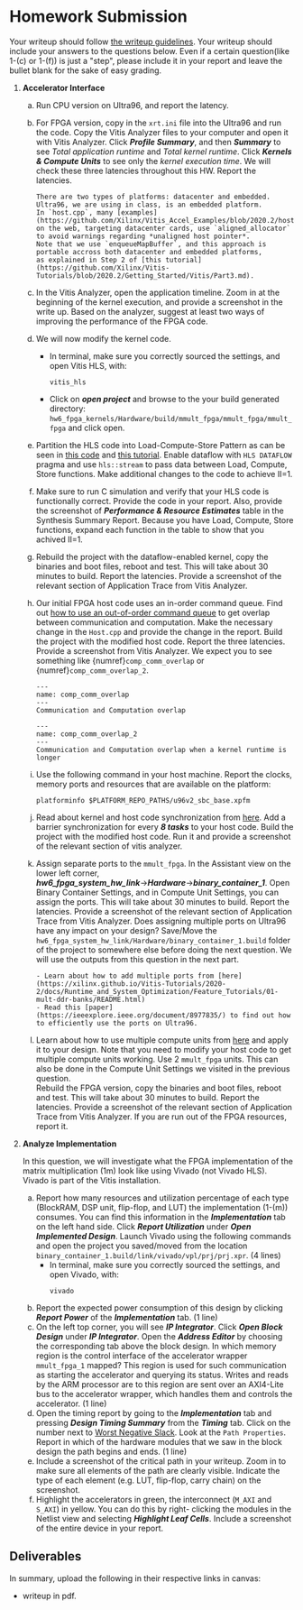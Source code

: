 # Homework Submission

Your writeup should follow [the writeup guidelines](../writeup_guidelines).
Your writeup should include your answers to the questions below. Even if a certain
question(like 1-(c) or 1-(f)) is just a "step", please include it in your report and leave the bullet blank
for the sake of easy grading.

<style type="text/css">
    ol { list-style-type: decimal; }
    ol ol { list-style-type: lower-alpha; }
    ol ol ol { list-style-type: lower-roman; }
    table { width: 100%; }
    td {height:50px;text-align: center;}
    tr:nth-child(even) {background-color: #f2f2f2;}
</style>

<!-- 1. **Setup**

    ---
    - We have updated the platform to have contiguous memory support. Please
    remove the platform you downloaded in the hello world section and
    download the platform again from the following links:
        - [Ultra96 Platform](https://ese532-platforms.s3.amazonaws.com/hw6_platform_v2.tar.gz)
        - [Ultra96 Platform (Asia)](https://ese532-platforms-asia.s3.ap-northeast-2.amazonaws.com/hw6_platform_v2.tar.gz)
    - Extract the platform to a desired location.
    - Set the `PLATFORM_REPO_PATHS` to the extracted directory. For instance:
        ```
        export PLATFORM_REPO_PATHS=~/ese532_hw6_pfm
        ```
    - Get the source code from the `ese532_code` repository by pulling in the latest changes
    using:
        ```
        cd ese532_code/
        git pull origin master
        ```
        The code you will use for this section
        is in the `hw6` directory. The directory structure looks like this:
        ```
        hw6/
            apps/
                mmult/
                    cpu/
                        Host.cpp
                    fpga/
                        hls/
                            MMult.cpp
                            MMult.h
                            testbench.cpp
                        Host.cpp
                        design.cfg
                        package.cfg
                        xrt.ini
                    Makefile
                    compile_on_biglab.sh
            common/
                ...
        ```
    - cd into `hw6/apps/mmult/` directory.
    - Use `make cpu` to build the cpu baseline and run with `./mmult_cpu`.
    - Use `make fpga -j4` to start the Vitis build. This will take about 20-30 minutes and generate the `xclbin`. Note that we used `-j4` to build with 4
    cpus. If you have more cpus, you can increase this number.
    `-j16` is usually the maximum parallel jobs Vitis can handle.
    - Use `make host` to build the OpenCL host code. This produces the `package` folder.
    - Copy the files from `package` folder to the Ultra96, reboot and run on the fpga.
    - Use `make clean` to clean all the generated files.
        ```{warning}
        If you do `make clean`, you will lose all the files and the compilation will start from the beginning. You can incrementally build and clean as mentioned in the walk-through.
        ``` -->

1. **Accelerator Interface**

    1. Run CPU version on Ultra96, and report the latency.
    1. For FPGA version, copy in the `xrt.ini` file into the Ultra96 and run the code.
    Copy the Vitis Analyzer files to your computer and open it with Vitis Analyzer.
    Click ***Profile Summary***, and then ***Summary*** to see
    *Total application runtime* and *Total kernel runtime*.
    Click ***Kernels & Compute Units*** to see only the *kernel execution time*.
    We will check these three latencies throughout this HW.
    Report the latencies.
         ```{note}
         There are two types of platforms: datacenter and embedded. 
         Ultra96, we are using in class, is an embedded platform.
         In `host.cpp`, many [examples](https://github.com/Xilinx/Vitis_Accel_Examples/blob/2020.2/host/data_transfer/src/host.cpp)
         on the web, targeting datacenter cards, use `aligned_allocator` to avoid warnings regarding *unaligned host pointer*.
         Note that we use `enqueueMapBuffer`, and this approach is portable accross both datacenter and embedded platforms,
         as explained in Step 2 of [this tutorial](https://github.com/Xilinx/Vitis-Tutorials/blob/2020.2/Getting_Started/Vitis/Part3.md).
         ```
        <!-- 1. In the previous step, you must have seen warnings regarding unaligned host pointer.
        You will now allocate contiguous host memories. 
        Take a look at Step 2 in [this tutorial](https://github.com/Xilinx/Vitis-Tutorials/blob/2020.2/Getting_Started/Vitis/Part3.md).
        In `apps/mmult/fpga/HostAligned.cpp`, we kindly provide three TODOs for this step.
            ```{hint}
            As shown in the example link, you should only use the following flags when allocating memory 
            using cl::Buffer: CL_MEM_READ_ONLY, CL_MEM_WRITE_ONLY, CL_MEM_READ_ONLY | CL_MEM_WRITE_ONLY. 
            All other flag usage prevents contiguous memory allocation or behaves non-deterministically on the Ultra96 
            (i.e. when using CL_MEM_USE_HOST_PTR).
            ```
        1. Build the project with the modified host code. Because only the host code is modified,
        it should take less than a minute to complete.
        Copy only neccessary files and report the three latencies in the Vitis Analyzer. -->
    1. In the Vitis Analyzer, open the application timeline. Zoom in at the beginning of the kernel execution, and
    provide a screenshot in the write up.
    Based on the analyzer, suggest at least two ways of improving the performance of the FPGA code.

        <!-- 1. How does the code in `Host.cpp` preserve dependencies between computations?

        1. We will now investigate why we still don't see communication-compute overlap.
            - In terminal, make sure you correctly sourced the settings, and open Vitis HLS, with:
                ```
                vitis_hls
                ```
            - Click on ***open project*** and browse to the your build generated directory: `hw6_fpga_kernels/Hardware/build/mmult_fpga/mmult_fpga/mmult_fpga`
            and click open.
            - From the ***Explorer*** tab, open ***solution***$\rightarrow$***syn***$\rightarrow$***report***$\rightarrow$***mmult_fpga_csynth.rpt***.
            - Browse to the ***Interface*** section and examine
            the interface that was generated. Describe how the host processor communicates with the generated interface of the accelerator. -->

        <!-- 1. What needs to happen to the HLS code so that we can achieve task-level parallelism?
            ```{hint}
            Look at Figure 18: Host to Kernel Dataflow
            of [UG1393](https://www.xilinx.com/support/documentation/sw_manuals/xilinx2020_2/ug1393-vitis-application-acceleration.pdf#page=78)
            ``` -->

    1. We will now modify the kernel code.
        - In terminal, make sure you correctly sourced the settings, and open Vitis HLS, with:
            ```
            vitis_hls
            ```
        - Click on ***open project*** and browse to the your build generated directory: `hw6_fpga_kernels/Hardware/build/mmult_fpga/mmult_fpga/mmult_fpga`
        and click open.

    1. Partition the HLS code into Load-Compute-Store Pattern as can be seen in [this code](https://github.com/Xilinx/Vitis-In-Depth-Tutorial/blob/master/Runtime_and_System_Optimization/Design_Tutorials/01-host-code-opt/reference-files/srcKernel/pass.cpp) 
    and [this tutorial](https://github.com/Xilinx/Vitis-Tutorials/blob/2020.2/Getting_Started/Vitis_HLS/dataflow_design.md).
    Enable dataflow with `HLS DATAFLOW` pragma and use `hls::stream`
    to pass data between Load, Compute, Store functions. Make additional changes to the code to achieve II=1.

    1. Make sure to run C simulation and verify that your HLS code is functionally correct. Provide the code in your report.
    Also, provide the screenshot of ***Performance & Resource Estimates*** table in
    the Synthesis Summary Report. Because you have Load, Compute, Store functions,
    expand each function in the table to show that you achived II=1.

    1. Rebuild the project with the dataflow-enabled kernel, copy the binaries and boot files, reboot and test. 
    This will take about 30 minutes to build. Report the latencies. Provide a screenshot of the relevant section of Application Trace from Vitis Analyzer.

    1. Our initial FPGA host code uses an in-order command queue.
    Find out [how to use an out-of-order command queue](https://www.xilinx.com/html_docs/xilinx2020_2/vitis_doc/optimizingperformance.html) 
    to get overlap between communication and computation. Make the necessary change in the `Host.cpp` and provide the change in the report. 
    Build the project with the modified host code. Report the three latencies. Provide a screenshot from Vitis Analyzer.
    We expect you to see something like {numref}`comp_comm_overlap` or {numref}`comp_comm_overlap_2`.
        ```{figure} images/comp_comm_overlap.png
        ---
        name: comp_comm_overlap
        ---
        Communication and Computation overlap
        ```
        ```{figure} images/comp_comm_overlap_2.png
        ---
        name: comp_comm_overlap_2
        ---
        Communication and Computation overlap when a kernel runtime is longer
        ```

    1. Use the following command in your host machine. Report the clocks, memory ports and resources that are available on the platform:
        ```
        platforminfo $PLATFORM_REPO_PATHS/u96v2_sbc_base.xpfm
        ```

    1. Read about kernel and host code synchronization from [here](https://xilinx.github.io/Vitis-Tutorials/2020-1/docs/host-code-opt/README.html#kernel-and-host-code-synchronization). Add a barrier synchronization for every ***8 tasks*** to your host code. 
    Build the project with the modified host code. Run it and provide a screenshot of the relevant section of vitis analyzer.

    1. Assign separate ports to the `mmult_fpga`. In the Assistant view on the lower left corner, 
    ***hw6_fpga_system_hw_link***$\rightarrow$***Hardware***$\rightarrow$***binary_container_1***. 
    Open Binary Container Settings, and in Compute Unit Settings, you can assign the ports.
    This will take about 30 minutes to build. Report the latencies. Provide a screenshot of the relevant section of Application Trace from Vitis Analyzer. 
    Does assigning multiple ports on Ultra96 have any impact on your design?
    Save/Move the `hw6_fpga_system_hw_link/Hardware/binary_container_1.build` folder of the project to somewhere else before doing the next question. 
    We will use the outputs from this question in the next part.
        ```{hint}
        - Learn about how to add multiple ports from [here](https://xilinx.github.io/Vitis-Tutorials/2020-2/docs/Runtime_and_System_Optimization/Feature_Tutorials/01-mult-ddr-banks/README.html)
        - Read this [paper](https://ieeexplore.ieee.org/document/8977835/) to find out how to efficiently use the ports on Ultra96.
        ```

    1. Learn about how to use multiple compute units from 
    [here](https://xilinx.github.io/Vitis-Tutorials/2020-2/docs/Runtime_and_System_Optimization/Feature_Tutorials/02-using-multiple-cu/README.html) 
    and apply it to your design. Note that you need to modify your host code to get multiple compute units working.
    Use 2 `mmult_fpga` units. This can also be done in the Compute Unit Settings we visited in the previous question.    
    Rebuild the FPGA version, 
    copy the binaries and boot files, reboot and test. This will take about 30 minutes to build. Report the latencies. 
    Provide a screenshot of the relevant section of Application Trace from Vitis Analyzer. If you are run out of the FPGA resources, report it.
    
1. **Analyze Implementation**

    In this question, we will investigate what the FPGA implementation
        of the matrix multiplication (1m) look like using Vivado (not
        Vivado HLS).  Vivado is part of the Vitis installation.
    
    1. Report how many resources and utilization percentage of each type (BlockRAM, DSP unit,
    flip-flop, and LUT) the implementation (1-(m))
    consumes. You can find this information in the ***Implementation*** tab on the
    left hand side. Click ***Report Utilization*** under ***Open Implemented Design***.
    Launch Vivado using the following commands and open the
    project you saved/moved from the location `binary_container_1.build/link/vivado/vpl/prj/prj.xpr`. (4 lines)
        - In terminal, make sure you correctly sourced the settings, and open Vivado, with:
            ```
            vivado
            ```
    1. Report the expected power consumption of this design by clicking ***Report Power*** of the ***Implementation*** tab. (1 line)
    1. On the left top corner, you will see ***IP Integrator***. Click ***Open Block Design*** under
    ***IP Integrator***.  Open the ***Address Editor*** by choosing the corresponding
            tab above the block design.  In which memory region is the control interface of the
            accelerator wrapper `mmult_fpga_1` mapped?  This region
            is used for such communication as starting the accelerator and
            querying its status.  Writes and reads by the ARM processor are to
            this region are sent over an AXI4-Lite bus to the accelerator
            wrapper, which handles them and controls the accelerator. (1 line)
    1. Open the timing report by going to the ***Implementation*** tab and pressing ***Design Timing Summary*** from the ***Timing*** tab.  Click on
            the number next to [Worst Negative Slack](http://www.vlsi-expert.com/2011/03/static-timing-analysis-sta-basic-timing.html).
  Look at the
            `Path Properties`.  Report in which of the hardware modules that we
            saw in the block design the path begins and ends. (1 line)
    1. Include a screenshot of the critical path in your writeup.
            Zoom in to make sure all elements of the path are clearly visible.
            Indicate the type of each element (e.g. LUT, flip-flop,
            carry chain) on the screenshot.
    1. Highlight the accelerators in green, the interconnect (`M_AXI` and `S_AXI`) in yellow.  You can do this by right-
            clicking the modules in the Netlist view and selecting
            ***Highlight Leaf Cells***.  Include a screenshot of the entire
            device in your report.

## Deliverables
In summary, upload the following in their respective links in canvas:
  - writeup in pdf.
